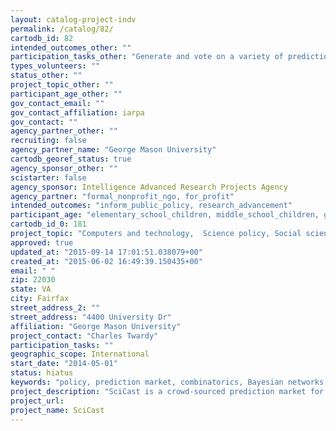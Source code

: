 ```yaml
---
layout: catalog-project-indv
permalink: /catalog/82/
cartodb_id: 82
intended_outcomes_other: ""
participation_tasks_other: "Generate and vote on a variety of predictions in science and technology."
types_volunteers: ""
status_other: ""
project_topic_other: ""
participant_age_other: ""
gov_contact_email: ""
gov_contact_affiliation: iarpa
gov_contact: ""
agency_partner_other: ""
recruiting: false
agency_partner_name: "George Mason University"
cartodb_georef_status: true
agency_sponsor_other: ""
scistarter: false
agency_sponsor: Intelligence Advanced Research Projects Agency
agency_partner: "formal_nonprofit_ngo, for_profit"
intended_outcomes: "inform_public_policy, research_advancement"
participant_age: "elementary_school_children, middle_school_children, general_public, teens"
cartodb_id_0: 181
project_topic: "Computers and technology,  Science policy, Social science"
approved: true
updated_at: "2015-09-14 17:01:51.038079+00"
created_at: "2015-06-02 16:49:39.150435+00"
email: " "
zip: 22030
state: VA
city: Fairfax
street_address_2: ""
street_address: "4400 University Dr"
affiliation: "George Mason University"
project_contact: "Charles Twardy"
participation_tasks: ""
geographic_scope: International
start_date: "2014-05-01"
status: hiatus
keywords: "policy, prediction market, combinatorics, Bayesian networks, Markov engines, George Mason University, forecasting, iarpa,"
project_description: "SciCast is a crowd-sourced prediction market for science and technology. Users upload questions and provide input on a variety of topics related to science and technology that can be used to inform policy decisions. The market is based on the principle that the crowd can more accurately predict trends than individuals. From a research perspective the platform provides insights into the fields of combinatorics, Bayesian networks, Markov engines, and advanced recommender systems."
project_url: 
project_name: SciCast
---
```

